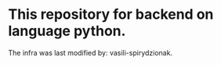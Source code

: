 # This repository for backend on language python. 
The infra was last modified by: vasili-spirydzionak.